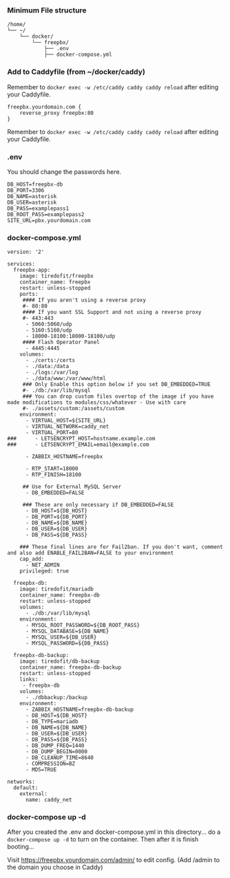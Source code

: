 ### Minimum File structure
```
/home/
└── ~/
    └── docker/
        └── freepbx/
            ├── .env
            ├── docker-compose.yml
```

### Add to Caddyfile (from ~/docker/caddy)
Remember to `docker exec -w /etc/caddy caddy caddy reload` after editing your Caddyfile.
```
freepbx.yourdomain.com {
	reverse_proxy freepbx:80
}
```

Remember to `docker exec -w /etc/caddy caddy caddy reload` after editing your Caddyfile.

### .env
You should change the passwords here.

```
DB_HOST=freepbx-db
DB_PORT=3306
DB_NAME=asterisk
DB_USER=asterisk
DB_PASS=examplepass1
DB_ROOT_PASS=examplepass2
SITE_URL=pbx.yourdomain.com
```

### docker-compose.yml
```
version: '2'

services:
  freepbx-app:
    image: tiredofit/freepbx
    container_name: freepbx
    restart: unless-stopped
    ports:
     #### If you aren't using a reverse proxy
     #- 80:80
     #### If you want SSL Support and not using a reverse proxy
     #- 443:443
      - 5060:5060/udp
      - 5160:5160/udp
      - 18000-18100:18000-18100/udp
     #### Flash Operator Panel
      - 4445:4445
    volumes:
      - ./certs:/certs
      - ./data:/data
      - ./logs:/var/log
      - ./data/www:/var/www/html
     ### Only Enable this option below if you set DB_EMBEDDED=TRUE
     #- ./db:/var/lib/mysql
     ### You can drop custom files overtop of the image if you have made modifications to modules/css/whatever - Use with care
     #- ./assets/custom:/assets/custom
    environment: 
      - VIRTUAL_HOST=${SITE_URL}
      - VIRTUAL_NETWORK=caddy_net
      - VIRTUAL_PORT=80
###      - LETSENCRYPT_HOST=hostname.example.com
###      - LETSENCRYPT_EMAIL=email@example.com

      - ZABBIX_HOSTNAME=freepbx

      - RTP_START=18000
      - RTP_FINISH=18100
    
     ## Use for External MySQL Server
      - DB_EMBEDDED=FALSE

     ### These are only necessary if DB_EMBEDDED=FALSE
      - DB_HOST=${DB_HOST}
      - DB_PORT=${DB_PORT}
      - DB_NAME=${DB_NAME}
      - DB_USER=${DB_USER}
      - DB_PASS=${DB_PASS}

    ### These final lines are for Fail2ban. If you don't want, comment and also add ENABLE_FAIL2BAN=FALSE to your environment
    cap_add:
      - NET_ADMIN
    privileged: true

  freepbx-db:
    image: tiredofit/mariadb
    container_name: freepbx-db
    restart: unless-stopped
    volumes:
      - ./db:/var/lib/mysql
    environment:
      - MYSQL_ROOT_PASSWORD=${DB_ROOT_PASS}
      - MYSQL_DATABASE=${DB_NAME}
      - MYSQL_USER=${DB_USER}
      - MYSQL_PASSWORD=${DB_PASS}

  freepbx-db-backup:
    image: tiredofit/db-backup
    container_name: freepbx-db-backup
    restart: unless-stopped
    links:
     - freepbx-db
    volumes:
      - ./dbbackup:/backup
    environment:
      - ZABBIX_HOSTNAME=freepbx-db-backup
      - DB_HOST=${DB_HOST}
      - DB_TYPE=mariadb
      - DB_NAME=${DB_NAME}
      - DB_USER=${DB_USER}
      - DB_PASS=${DB_PASS}
      - DB_DUMP_FREQ=1440
      - DB_DUMP_BEGIN=0000
      - DB_CLEANUP_TIME=8640
      - COMPRESSION=BZ
      - MD5=TRUE

networks:
  default:
    external:
      name: caddy_net
```

### docker-compose up -d
After you created the .env and docker-compose.yml in this directory... do a `docker-compose up -d` to turn on the container. Then after it is finish booting...

Visit https://freepbx.yourdomain.com/admin/ to edit config. (Add /admin to the domain you choose in Caddy)




